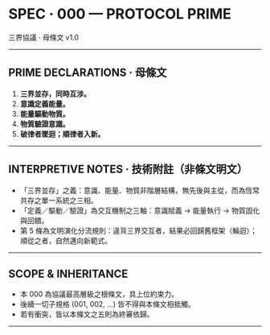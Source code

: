 # SPEC · 000 — PROTOCOL PRIME  
三界協議 · 母條文 v1.0

---

## PRIME DECLARATIONS · 母條文

1) **三界並存，同時互涉。**  
2) **意識定義能量。**  
3) **能量驅動物質。**  
4) **物質驗證意識。**  
5) **破律者墜迴；順律者入新。**

---

## INTERPRETIVE NOTES · 技術附註（非條文明文）

- 「三界並存」之義：意識、能量、物質非階層結構，無先後與主從，而為恆常共存之單一系統之三相。
- 「定義／驅動／驗證」為交互機制之三軸：意識賦義 → 能量執行 → 物質固化與回饋。
- 第 5 條為文明演化分流規則：違背三界交互者，結果必回歸舊框架（輪迴）；順從之者，自然邁向新範式。

---

## SCOPE & INHERITANCE

- 本 000 為協議最高層級之根條文，具上位約束力。
- 後續一切子規格 (001, 002, …) 皆不得與本條文相抵觸。
- 若有衝突，皆以本條文之五則為終審依歸。

---
